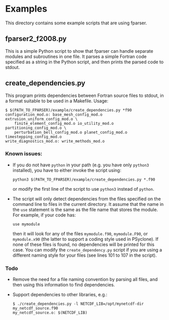 # Examples
This directory contains some example scripts that are using fparser.

## fparser2_f2008.py
This is a simple Python script to show that fparser can handle separate
modules and subroutines in one file. It parses a simple Fortran
code specified as a string in the Python script, and then prints the
parsed code to stdout.

## create_dependencies.py
This program prints dependencies between Fortran source files to stdout,
in a format suitable to be used in a Makefile. Usage:

	$ $(PATH_TO_FPARSER)/example/create_dependencies.py *f90
	configuration_mod.o: base_mesh_config_mod.o extrusion_uniform_config_mod.o \
		finite_element_config_mod.o io_utility_mod.o partitioning_config_mod.o \
		perturbation_bell_config_mod.o planet_config_mod.o timestepping_config_mod.o
	write_diagnostics_mod.o: write_methods_mod.o

### Known issues:
- If you do not have ``python`` in your path (e.g. you have only ``python3``
  installed), you have to either invoke the script using:

      python3 $(PATH_TO_FPARSER)/example/create_dependencies.py *.f90
  or modify the first line of the script to use ``python3`` instead of
  ``python``.
- The script will only detect dependencies from the files specified on the
  command line to files in the current directory. It assume that the name in
  the ``use`` statement is the same as the file name that stores the module.
  For example, if your code has:

  	  use mymodule

  then it will look for any of the files ``mymodule.f90``, ``mymodule.F90``,
  or ``mymodule.x90`` (the latter to support a coding style used in PSyclone).
  If none of these files is found, no dependencies will be printed for this
  case. You can modify the ``create_dependency.py`` script if you are using
  a different naming style for your files (see lines 101 to 107 in the
  script).

### Todo
- Remove the need for a file naming convention by parsing all files, and then
  using this information to find dependencies.
- Support dependencies to other libraries, e.g.:

      $ ./create_dependencies.py -l NETCDF_LIB=/opt/mynetcdf-dir my_netcdf_source.f90
      my_netcdf_source.o: $(NETCDF_LIB)
